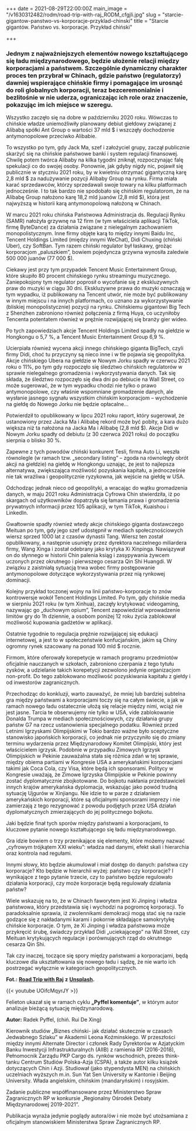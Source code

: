 +++
date = 2021-08-29T22:00:00Z
main_image = "/v1630312482/rodm/road-trip-with-raj_RODM_cfgjli.jpg"
slug = "starcie-gigantow-panstwo-vs-korporacje-przyklad-chinski"
title = "Starcie gigantów. Państwo vs. korporacje. Przykład chiński"

+++
### **Jednym z najważniejszych elementów nowego kształtującego się ładu międzynarodowego, będzie ułożenie relacji między korporacjami a państwem. Szczególnie dynamiczny charakter proces ten przybrał w Chinach, gdzie państwo (regulatorzy) dawniej wspierające chińskie firmy i pomagające im urosnąć do roli globalnych korporacji, teraz bezceremonialnie i bezlitośnie w nie uderza, ograniczając ich role oraz znaczenie, pokazując im ich miejsce w szeregu.**

Wszystko zaczęło się na dobre w październiku 2020 roku. Wówczas to chińskie władze uniemożliwiły planowany debiut giełdowy związanej z Alibabą spółki Ant Group o wartości 37 mld $ i wszczęły dochodzenie antymonopolowe przeciwko Alibabie.

To wszystko po tym, gdy Jack Ma, szef i założyciel grupy, zaczął publicznie skarżyć się na chińskie państwowe banki i system regulacji finansowej. Chwilę potem twórca Alibaby na kilka tygodni zniknął, rozpoczynając falę spekulacji co do swojej osoby. Ponownie, jak gdyby nigdy nic, pojawił się publicznie w styczniu 2021 roku, by w kwietniu otrzymać gigantyczną karę 2,8 mld $ za nadużywanie pozycji Alibaby Group na rynku. Firma miała karać sprzedawców, którzy sprzedawali swoje towary na kilku platformach jednocześnie. I to tak bardzo nie spodobało się chińskim regulatorom, że na Alibabę Group nałożono karę 18,2 mld juanów (2,8 mld $), która jest najwyższą w historii karą antymonopolową nałożoną w Chinach.

W marcu 2021 roku chińska Państwowa Administracja ds. Regulacji Rynku (SAMR) nałożyła grzywnę na 12 firm (w tym właściciela aplikacji TikTok, firmę ByteDance) za działania związane z nielegalnym zachowaniem monopolistycznym. Inne firmy objęte karą to między innymi Baidu Inc, Tencent Holdings Limited (między innymi WeChat), Didi Chuxing (chiński Uber), czy SoftBan. Tym razem chiński regulator był łaskawy, grożąc korporacjom „paluszkiem”, bowiem pojedyncza grzywna wynosiła zaledwie 500 000 juanów (77 000 $).

Ciekawy jest przy tym przypadek Tencent Music Entertainment Group, które skupiło 80 procent chińskiego rynku streamingu muzycznego. Zaniepokojony tym regulator poprosił o wycofanie się z ekskluzywnych praw do muzyki w ciągu 30 dni. Ekskluzywne prawa do muzyki oznaczają w tym wypadku, iż publikowany na Tencent utwór, nie może być publikowany w innym miejscu i na innych platformach, co uznano za wykorzystywanie (bliskiej monopolistycznie) pozycji na rynku. Chińskiemu gigantowi Big Tech z Shenzhen zabroniono również połączenia z firmą Huya, co uczyniłoby Tencenta potentatem również w prężnie rozwijającej się branży gier wideo.

Po tych zapowiedziach akcje Tencent Holdings Limited spadły na giełdzie w Hongkongu o 5,7 %, a Tencent Music Entertainment Group 6,9 %.

Ucierpiała również wycena akcji innego chińskiego giganta BigTech, czyli firmy Didi, choć tu przyczyny są nieco inne i w tle pojawia się geopolityka. Akcje chińskiego Ubera na giełdzie w Nowym Jorku spadły w czerwcu 2021 roku o 11%, po tym gdy rozpoczęło się śledztwo chińskich regulatorów w sprawie nielegalnego gromadzenia i wykorzystywania danych. Tak się składa, że śledztwo rozpoczęło się dwa dni po debiucie na Wall Street, co może sugerować, że w tym wypadku chodzi nie tylko o prawo antymonopolowe, czy właśnie wspomniane gromadzenie danych, ale wysłanie jasnego sygnału wszystkim chińskim korporacjom – wychodzenie na giełdę do Nowego Jorku nie będzie opłacalne…

Potwierdził to opublikowany w lipcu 2021 roku raport, który sugerował, że ustanowiony przez Jacka Ma i Alibabę rekord może być pobity, a kara dużo większa niż ta nałożona na Jacka Ma i Alibabę (2,8 mld $). Akcje Didi w Nowym Jorku spadły od debiutu (z 30 czerwca 2021 roku) do początku sierpnia o blisko 30 %.

Zapewne z tych powodów chiński konkurent Tesli, firma Auto Li, weszła równolegle (w ramach tzw. „secondary listing” – zgoda na równoległy obrót akcji na giełdzie) na giełdę w Hongkongu uznając, że jest to najlepsza alternatywa, zwiększająca możliwość pozyskania kapitału, a jednocześnie nie tak wrażliwa i geopolitycznie ryzykowna, jak wejście na giełdę w USA.

Odchodząc jednak nieco od geopolityki, a wracając do wątku gromadzenia danych, w maju 2021 roku Administracja Cyfrowa Chin stwierdziła, iż po skargach od użytkowników dopatrzyła się łamania prawa i gromadzenia prywatnych informacji przez 105 aplikacji, w tym TikTok, Kuaishou i LinkedIn.

Gwałtownie spadły również wtedy akcje chińskiego giganta dostawczego Meituan po tym, gdy jego szef udostępnił w mediach społecznościowych wiersz sprzed 1000 lat z czasów dynastii Tang. Wiersz ten został opublikowany, a następnie usunięty przez dyrektora naczelnego miliardera firmy, Wang Xinga i został odebrany jako krytyka Xi Xinpinga. Nawiązywał on do słynnego w historii Chin palenia ksiąg i zasypywania żywcem uczonych przez okrutnego i pierwszego cesarza Qin Shi Huangdi. W związku z zaistniałą sytuacją trwa wobec firmy postępowanie antymonopolowe dotyczące wykorzystywania przez nią rynkowej dominacji.

Kolejny przykład toczonej wojny na linii państwo-korporacje to znów kontrowersje wokół Tencent Holdings Limited. Po tym, gdy chińskie media w sierpniu 2021 roku (w tym Xinhua), zaczęły krytykować videogaming, nazywając go „duchowym opium”, Tencent zapowiedział wprowadzenie limitów gry do 1h dziennie, a osobom poniżej 12 roku życia zablokował możliwość kupowania gadżetów w aplikacji.

Ostatnie tygodnie to regulacja prężnie rozwijającej się edukacji internetowej, a jest to w społeczeństwie konfucjańskim, jakim są Chiny ogromny rynek szacowany na ponad 100 mld $ rocznie.

Firmom, które oferowały korepetycje w ramach programu przedmiotów oficjalnie nauczanych w szkołach, zabroniono czerpania z tego tytułu zysków, a udzielanie takich korepetycji zezwolono jedynie organizacjom non-profit. Do tego zablokowano możliwość pozyskiwania kapitału z giełdy i od inwestorów zagranicznych.

Przechodząc do konkluzji, warto zauważyć, że mniej lub bardziej subtelna gra między państwami a korporacjami toczy się na całym świecie, a jak w ramach nowego ładu ostatecznie ułożą się relacje między nimi, wciąż nie jest jasne. Tarcia te obserwujemy nie tylko w USA, vide zablokowanie Donalda Trumpa w mediach społecznościowych, czy działania grupy państw G7 na rzecz ustanowienia specjalnego podatku. Również przed Letnimi Igrzyskami Olimpijskimi w Tokio bardzo ważne było sceptyczne stanowisko japońskich korporacji, co jednak nie przyczyniło się do zmiany terminu wydarzenia przez Międzynarodowy Komitet Olimpijski, który jest właścicielem igrzysk. Podobnie w przypadku Zimowych Igrzysk Olimpijskich w Pekinie zauważalna stała się różnica zdań w tej sprawie, między obiema partiami w Kongresie USA a amerykańskimi korporacjami takimi jak Coca Cola, czy Visa, które będą ich sponsorami. Politycy w Kongresie uważają, że Zimowe Igrzyska Olimpijskie w Pekinie powinny zostać dyplomatycznie zbojkotowane. Do bojkotu nakłania przedstawicieli innych krajów amerykańska dyplomacja, wskazując jako powód trudną sytuację Ujgurów w Xinjiangu. Nie idzie to w parze z działaniem amerykańskich korporacji, które są oficjalnymi sponsorami imprezy i nie zamierzają z tego rezygnować z powodu podjętych przez USA działań dyplomatycznych zmierzających do jej politycznego bojkotu.

Jaki będzie finał tych sporów między państwami a korporacjami, to kluczowe pytanie nowego kształtującego się ładu międzynarodowego.

Gra idzie bowiem o trzy przenikające się elementy, które możemy nazwać „cyfrowym trójkątem XXI wieku”: władza nad danymi, efekt skali i hierarchia oraz kontrola nad regułami.

Innymi słowy, kto będzie akumulował i miał dostęp do danych: państwa czy korporacje? Kto będzie w hierarchii wyżej: państwo czy korporacje? I wynikające z tego pytanie trzecie, czy to państwo będzie regulowało działania korporacji, czy może korporacje będą regulowały działania państw?

Wiele wskazuję na to, że w Chinach faworytem jest Xi Jinping i władza państwowa, który przedstawia się i wychodzi na pogromcę korporacji. To paradoksalnie sprawia, iż zwolennikami demokracji mogą stać się na razie godzące się z nakładanymi karami i pokornie składające samokrytykę chińskie korporacje. O tym, że Xi Jinping i władza państwowa może przykręcić śrubę, świadczy przykład Didi „uciekającego” na Wall Street, czy Meituan krytykujących regulacje i porównujących rząd do okrutnego cesarza Qin Shi.

Tak czy inaczej, toczące się spory między państwami a korporacjami, będą kluczowe dla ukształtowania się nowego ładu i sądzę, że nie warto ich postrzegać wyłącznie w kategoriach geopolitycznych.

**Fot.:** [**Road Trip with Raj**](https://unsplash.com/photos/xrCNPGLk1wk "https://unsplash.com/photos/xrCNPGLk1wk") **z** [**Unsplash**](https://unsplash.com/ "https://unsplash.com/")**.**

{{< youtube UOifcMqyrJY >}}

Felieton ukazał się w ramach cyklu **„Pyffel komentuje”**, w którym autor analizuje bieżącą sytuację międzynarodową.

**Autor:** Radek Pyffel, (chiń. Rui De Xing)

Kierownik studiów „Biznes chiński- jak działać skutecznie w czasach Jedwabnego Szlaku” w Akademii Leona Koźminskiego. W przeszłości między innymi Alternate Director i członek Rady Dyrektorów w Azjatyckim Banku Inwestycji Infrastrukturalnych (AIIB) z ramienia RP (2016-2018), Pełnomocnik Zarządu PKP Cargo ds. rynków wschodnich, prezes think-tanku Centrum Studiów Polska-Azja (CSPA), a także autor kilku książek dotyczących Chin i Azji. Studiował (jako stypendysta MEN) na chińskich uczelniach wyższych m.in. Sun Yat Sen University w Kantonie i Beijing University. Włada angielskim, chińskim (mandaryńskim) i rosyjskim.

Zadanie publiczne współfinansowane przez Ministerstwo Spraw Zagranicznych RP w konkursie „Regionalny Ośrodek Debaty Międzynarodowej 2019-2021”.

Publikacja wyraża jedynie poglądy autora/ów i nie może być utożsamiana z oficjalnym stanowiskiem Ministerstwa Spraw Zagranicznych RP.